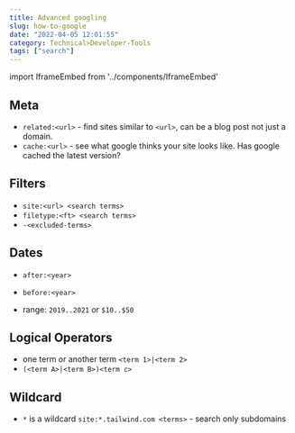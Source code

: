 ```yaml
---
title: Advanced googling
slug: how-to-google
date: "2022-04-05 12:01:55"
category: Technical>Developer-Tools
tags: ["search"]
---
```


import IframeEmbed from '../components/IframeEmbed'

<IframeEmbed src='https://youtube.com/embed/cEBkvm0-rg0' />

## Meta

- `related:<url>` - find sites similar to `<url>`, can be a blog post not just a domain.
- `cache:<url>` - see what google thinks your site looks like. Has google cached the latest version?

## Filters

- `site:<url> <search terms>`
- `filetype:<ft> <search terms>`
- `-<excluded-terms>`

## Dates

- `after:<year>`
- `before:<year>`

- range: `2019..2021` or `$10..$50`

## Logical Operators

- one term or another term `<term 1>|<term 2>`
- `(<term A>|<term B>)<term c>`

## Wildcard

- `*` is a wildcard `site:*.tailwind.com <terms>` - search only subdomains
